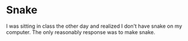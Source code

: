 # Snake
I was sitting in class the other day and realized I don't have snake on my computer. The only reasonably response was to make snake.
